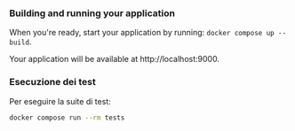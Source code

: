 ### Building and running your application

When you're ready, start your application by running:
`docker compose up --build`.

Your application will be available at http://localhost:9000.


### Esecuzione dei test

Per eseguire la suite di test:

```bash
docker compose run --rm tests
```
